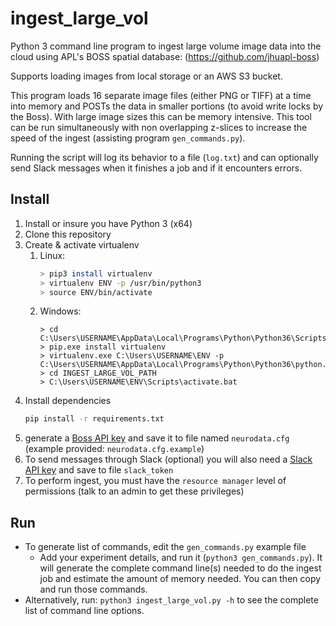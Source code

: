 # ingest_large_vol

Python 3 command line program to ingest large volume image data into the cloud using APL's BOSS spatial database: (<https://github.com/jhuapl-boss>)

Supports loading images from local storage or an AWS S3 bucket.

This program loads 16 separate image files (either PNG or TIFF) at a time into memory and POSTs the data in smaller portions (to avoid write locks by the Boss).  With large image sizes this can be memory intensive.  This tool can be run simultaneously with non overlapping z-slices to increase the speed of the ingest (assisting program `gen_commands.py`).

Running the script will log its behavior to a file (`log.txt`) and can optionally send Slack messages when it finishes a job and if it encounters errors.

## Install

1. Install or insure you have Python 3 (x64)
1. Clone this repository
1. Create & activate virtualenv
    1. Linux:
        ```bash
        > pip3 install virtualenv
        > virtualenv ENV -p /usr/bin/python3
        > source ENV/bin/activate
        ```
    1. Windows:
        ```dos
        > cd C:\Users\USERNAME\AppData\Local\Programs\Python\Python36\Scripts\
        > pip.exe install virtualenv
        > virtualenv.exe C:\Users\USERNAME\ENV -p C:\Users\USERNAME\AppData\Local\Programs\Python\Python36\python.exe
        > cd INGEST_LARGE_VOL_PATH
        > C:\Users\USERNAME\ENV\Scripts\activate.bat
        ```
1. Install dependencies
    ```bash
    pip install -r requirements.txt
    ```
1. generate a [Boss API key](https://api.boss.neurodata.io/v1/mgmt/token) and save it to file named `neurodata.cfg` (example provided: `neurodata.cfg.example`)
1. To send messages through Slack (optional) you will also need a [Slack API key](https://api.slack.com/custom-integrations/legacy-tokens) and save to file `slack_token`
1. To perform ingest, you must have the `resource manager` level of permissions (talk to an admin to get these privileges)

## Run

* To generate list of commands, edit the `gen_commands.py` example file
  * Add your experiment details, and run it (`python3 gen_commands.py`).  It will generate the complete command line(s) needed to do the ingest job and estimate the amount of memory needed.  You can then copy and run those commands.
* Alternatively, run: `python3 ingest_large_vol.py -h` to see the complete list of command line options.
